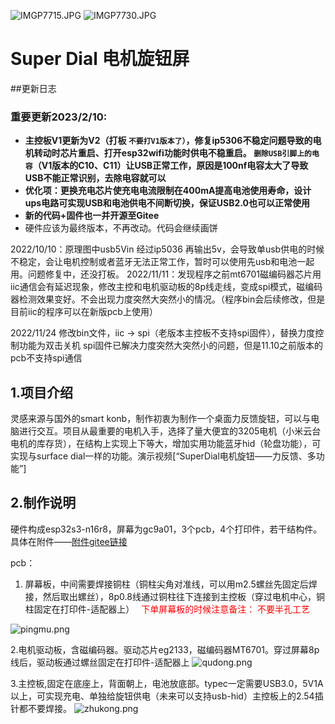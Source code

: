 ![IMGP7715.JPG](image/image1.jpeg)
![IMGP7730.JPG](image/image2.jpeg)
# Super Dial 电机旋钮屏
##更新日志
### **重要更新2023/2/10:**

* **主控板V1更新为V2（打板 `不要打V1版本了）`，修复ip5306不稳定问题导致的电机转动时芯片重启、打开esp32wifi功能时供电不稳重启。 `删除USB引脚上的电容`（V1版本的C10、C11）让USB正常工作，原因是100nf电容太大了导致USB不能正常识别，去除电容就可以**
* **优化项：更换充电芯片使充电电流限制在400mA提高电池使用寿命，设计ups电路可实现USB和电池供电不间断切换，保证USB2.0也可以正常使用**
* **新的代码+固件也一并开源至Gitee**
* 硬件应该为最终版本，不再改动。代码会继续画饼

2022/10/10：原理图中usb5Vin 经过ip5036 再输出5v，会导致单usb供电的时候不稳定，会让电机控制或者蓝牙无法正常工作，暂时可以使用先usb和电池一起用。问题修复中，还没打板。
2022/11/11：发现程序之前mt6701磁编码器芯片用iic通信会有延迟现象，修改主控和电机驱动板的8p线走线，变成spi模式，磁编码器检测效果变好。不会出现力度突然大突然小的情况。（程序bin会后续修改，但是目前iic的程序可以在新版pcb上使用）

2022/11/24 修改bin文件，iic  -&gt; spi（老版本主控板不支持spi固件），替换力度控制功能为双击关机     spi固件已解决力度突然大突然小的问题，但是11.10之前版本的pcb不支持spi通信

## 1.项目介绍
灵感来源与国外的smart konb，制作初衷为制作一个桌面力反馈旋钮，可以与电脑进行交互。项目从最重要的电机入手，选择了量大便宜的3205电机（小米云台电机的库存货），在结构上实现上下等大，增加实用功能蓝牙hid（轮盘功能），可实现与surface dial一样的功能。演示视频[“SuperDial电机旋钮——力反馈、多功能”]
## 2.制作说明
硬件构成esp32s3-n16r8，屏幕为gc9a01，3个pcb，4个打印件，若干结构件。具体在附件——[附件gitee链接](https://gitee.com/coll45/super-dial-motor-knob-screen)

pcb：

1. 屏幕板，中间需要焊接铜柱（铜柱尖角对准线，可以用m2.5螺丝先固定后焊接，然后取出螺丝），8p0.8线通过铜柱往下连接到主控板（穿过电机中心，铜柱固定在打印件-适配器上）　<font color='red'> 下单屏幕板的时候注意备注： 不要半孔工艺</font>

![pingmu.png](image/pcb1.png)

2.电机驱动板，含磁编码器。驱动芯片eg2133，磁编码器MT6701。穿过屏幕8p线后，驱动板通过螺丝固定在打印件-适配器上
![qudong.png](image/pcb2.png)

3.主控板,固定在底座上，背面朝上，电池放底部。typec一定需要USB3.0，5V1A以上，可实现充电、单独给旋钮供电（未来可以支持usb-hid）主控板上的2.54插针都不要焊接。
![zhukong.png](image/pcb3.png)
